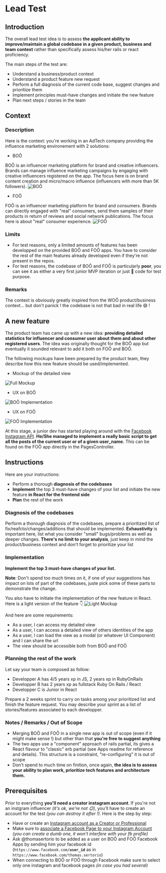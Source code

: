 # Lead Test

## Introduction

The overall lead test idea is to assess **the applicant ability to improve/maintain a global codebase in a given product, business and team context** rather than specifically assess his/her rails or react proficiency.

The main steps of the test are:
- Understand a business/product context
- Understand a product feature new request
- Perform a full diagnosis of the current code base, suggest changes and prioritize them
- Implement principles must-have changes and initiate the new feature
- Plan next steps / stories in the team

## Context

### Description

Here is the context: you're working in an AdTech company providing the influence marketing environement with 2 solutions:

- BOÔ

BOÔ is an influencer marketing platform for brand and creative influencers. Brands can manage influence marketing campaigns by engaging with creative influencers registered on the app. The focus here is on brand content creation and micro/macro influence (influencers with more than 5K followers).
![BOÔ](/feature/boo.png)

- FOÔ

FOÔ is an influencer marketing platform for brand and consumers. Brands can directly engaged with "real" consumers, send them samples of their products in return of reviews and social network publications. The focus here is about "real" consumer experience.
![FOÔ](/feature/foo.png)

### Limits

- For test reasons, only a limited amounts of features has been developped on the provided BOÔ and FOÔ apps. You have to consider the rest of the main features already developed even if they're not present in the repos.
- For test reasons, the codebase of BOÔ and FOÔ is particularly **poor**, you can see it as either a very first junior MVP iteration or just 💩 code for test purpose.

### Remarks

The context is obviously greatly inspired from the WOÔ product/business context... but don't panick ! the codebase is not that bad in real life 😅 !

## A new feature

The product team has came up with a new idea: **providing detailed statistics for influencer and consumer user about them and about other registered users**. The idea was originally thought for the BOÔ app but eventually it sounded relevant to add it both on FOÔ and BOÔ.

The following mockups have been prepared by the product team, they describe how this new feature should be used/implemented.

- Mockup of the detailed view

![Full Mockup](/feature/modale_thomas.png)


- UX on BOÔ

![BOÔ Implementation](/feature/boo_feature_gif.gif)



- UX on FOÔ

![FOÔ Implementation](/feature/foo_feature_gif.gif)


At this stage, a junior dev has started playing around with the [Facebook Instagram API](https://developers.facebook.com/docs/instagram-api/). **He/She managed to implement a really basic script to get all the posts of the current user or of a given user_name.** This can be found on the FOÔ app directly in the PagesController.

## Instructions

Here are your instructions:
- Perform a thorough **diagnosis of the codebases**
- **Implement** the top 3 must-have changes of your list and initiate the new feature **in React for the frontend side**
- **Plan** the rest of the work

### Diagnosis of the codebases

Perform a thorough diagnosis of the codebases, prepare a prioritized list of fix/reafcto/changes/additions that should be implemented. **Exhaustivity** is important here, list what you consider "small" bugs/problems as well as deeper changes. **There's no limit to your analysis**, just keep in mind the product/business context and don't forget to prioritize your list

### Implementation

**Implement the top 3 must-have changes of your list.**

**Note**: Don't spend too much times on it, if one of your suggestions has impact on lots of part of the codebases, juste pick some of these parts to demonstrate the change.

You also have to initiate the implementation of the new feature in React. Here is a light version of the feature 👇
![Light Mockup](/feature/light_modale_thomas.png)

And here are some requirements:
- As a user, I can access my detailed view
- As a user, I can access a detailed view of others identities of the app
- As a user, I can load the view as a modal (or whatever UI Component) and I can share the url
- The view should be accessible both from BOÔ and FOÔ

### Planning the rest of the work

Let say your team is composed as follow:
- Developper A has 4/5 years xp in JS, 2 years xp in RubyOnRails
- Developper B has 2 years xp as fullstack Ruby On Rails / React
- Developper C is Junior in React

Prepare a 2 weeks sprint to carry on tasks among your prioritized list and finish the feature request. You may describe your sprint as a list of stories/features associated to each developper.

### Notes / Remarks / Out of Scope

- Merging BOÔ and FOÔ in a single new app is out of scope (even if it might make sense !) but other than that **you're free to suggest anything**
- The two apps use a "component" approach of rails partial, its gives a React flavour to "classic" erb partial (see Apps readme for reference and details). This structure is a constraint, "re-configuring" it is out of scope
- Don't spend to much time on finition, once again, **the idea is to assess your ability to plan work, prioritize tech features and architecture them.**


## Prerequisites

Prior to everything **you'll need a creator instagram account**. If you're not an instgram influencer _(it's ok, we're not 😉)_, you'll have to create an account for the test _(you can destroy it after !)_. Here is the step by step:

- Have or create an [Instagram account as a Creator or Professional](https://help.instagram.com/2358103564437429)
- Make sure to [associate a Facebook Page to your Instagram Account](https://www.yoo.paris/assets/create_fb_page-cad857d0a2fce18e3873c7fe89add61c54c1ecdee64a41f2c4fb95a5b79ad679.gif) _(you can create a dumb one, it won't interfere with your fb profile)_
- Ask @thomasertorio to be added as a user on BOÔ and FOÔ Facebook Apps by sending him your facebook id (`https://www.facebook.com/`**`user_id`** as in `https://www.facebook.com/thomas.sertorio`)
- When connecting to BOÔ or FOÔ through Facebook make sure to select only one instagram and facebook pages _(in case you had several)_
